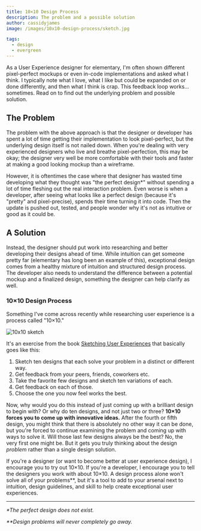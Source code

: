 ```yaml
---
title: 10×10 Design Process
description: The problem and a possible solution
author: cassidyjames
image: /images/10x10-design-process/sketch.jpg

tags:
  - design
  - evergreen
---
```


As a User Experience designer for elementary, I'm often shown different pixel-perfect mockups or even in-code implementations and asked what I think. I typically note what I love, what I like but could be expanded on or done differently, and then what I think is crap. This feedback loop works… sometimes. Read on to find out the underlying problem and possible solution.

## The Problem

The problem with the above approach is that the designer or developer has spent a lot of time getting their implementation to look pixel-perfect, but the underlying design itself is not nailed down. When you're dealing with very experienced designers who live and breathe pixel-perfection, this may be okay; the designer very well be more comfortable with their tools and faster at making a good looking mockup than a wireframe.

However, it is oftentimes the case where that designer has wasted time developing what they thought was "the perfect design*" without spending a lot of time fleshing out the real interaction problem. Even worse is when a developer, after seeing what looks like a perfect design (because it's "pretty" and pixel-precise), spends their time turning it into code. Then the update is pushed out, tested, and people wonder why it's not as intuitive or good as it could be.

## A Solution

Instead, the designer should put work into researching and better developing their designs ahead of time. While intuition can get someone pretty far (elementary has long been an example of this), exceptional design comes from a healthy mixture of intuition and structured design process. The developer also needs to understand the difference between a potential mockup and a finalized design, something the designer can help clarify as well.

### 10×10 Design Process

Something I've come across recently while researching user experience is a process called "10×10."

![10x10 sketch](/images/10x10-design-process/sketch.jpg)

It's an exercise from the book [Sketching User Experiences](https://books.google.com/books/about/Sketching_User_Experiences_The_Workbook.html?id=c-RAUXk3gbkC&hl=en) that basically goes like this:

1. Sketch ten designs that each solve your problem in a distinct or different way.
2. Get feedback from your peers, friends, coworkers etc.
3. Take the favorite few designs and sketch ten variations of each.
4. Get feedback on each of those.
5. Choose the one you now feel works the best.

Now, why would you do this instead of just coming up with a brilliant design to begin with? Or why do ten designs, and not just two or three? **10×10 forces you to come up with innovative ideas.** After the fourth or fifth design, you might think that there is absolutely no other way it can be done, but you're forced to continue examining the problem and coming up with ways to solve it. Will those last few designs always be the best? No, the very first one might be. But it gets you truly thinking about the design _problem_  rather than a single design solution.

If you're a designer (or want to become better at user experience design), I encourage you to try out 10×10. If you're a developer, I encourage you to tell the designers you work with about 10×10. A design process alone won't solve all of your problems**, but it's a tool to add to your arsenal next to intuition, design guidelines, and skill to help create exceptional user experiences.

---

_*The perfect design does not exist._

_**Design problems will never completely go away._

